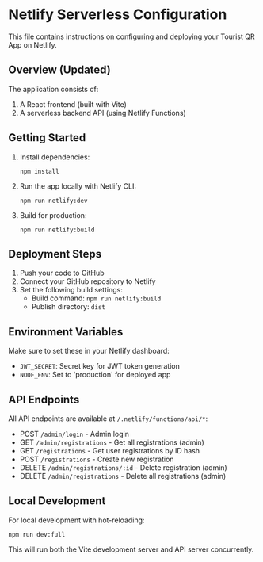 # Netlify Serverless Configuration

This file contains instructions on configuring and deploying your Tourist QR App on Netlify.

## Overview (Updated)

The application consists of:
1. A React frontend (built with Vite)
2. A serverless backend API (using Netlify Functions)

## Getting Started

1. Install dependencies:
   ```
   npm install
   ```

2. Run the app locally with Netlify CLI:
   ```
   npm run netlify:dev
   ```

3. Build for production:
   ```
   npm run netlify:build
   ```

## Deployment Steps

1. Push your code to GitHub
2. Connect your GitHub repository to Netlify
3. Set the following build settings:
   - Build command: `npm run netlify:build`
   - Publish directory: `dist`

## Environment Variables

Make sure to set these in your Netlify dashboard:

- `JWT_SECRET`: Secret key for JWT token generation
- `NODE_ENV`: Set to 'production' for deployed app

## API Endpoints

All API endpoints are available at `/.netlify/functions/api/*`:

- POST `/admin/login` - Admin login
- GET `/admin/registrations` - Get all registrations (admin)
- GET `/registrations` - Get user registrations by ID hash
- POST `/registrations` - Create new registration
- DELETE `/admin/registrations/:id` - Delete registration (admin)
- DELETE `/admin/registrations` - Delete all registrations (admin)

## Local Development

For local development with hot-reloading:

```
npm run dev:full
```

This will run both the Vite development server and API server concurrently.